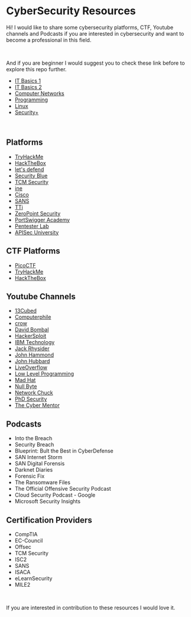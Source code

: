 # CyberSecurity Resources

Hi! I would like to share some cybersecurity platforms, CTF, Youtube channels and Podcasts if you are interested in cybersecurity and want to become a professional in this field.

<br>

And if you are beginner I would suggest you to check these link before to explore this repo further.
+ [IT Basics 1](https://www.youtube.com/playlist?list=PLG49S3nxzAnnOmvg5UGVenB_qQgsh01uC)
+ [IT Basics 2](https://www.youtube.com/playlist?list=PLG49S3nxzAnna96gzhJrzkii4hH_mgW4b)
+ [Computer Networks](https://www.youtube.com/playlist?list=PLG49S3nxzAnlCJiCrOYuRYb6cne864a7G)
+ [Programming](https://www.youtube.com/watch?v=XWuP5Yf5ILI)
+ [Linux](www.linuxjourney.com)
+ [Security+](https://www.youtube.com/playlist?list=PLG49S3nxzAnkL2ulFS3132mOVKuzzBxA8)

<br>

## Platforms
+ [TryHackMe](www.tryhackme.com)
+ [HackTheBox](www.hackthebox.com)
+ [let's defend](www.letsdefend.io)
+ [Security Blue](securityblue.team)
+ [TCM Security](academy.tcm-sec.com)
+ [ine](ine.com)
+ [Cisco](skillsforall.com)
+ [SANS](sans.org)
+ [TTi](taggartinstitute.org)
+ [ZeroPoint Security](zeropointsecurity.co.uk)
+ [PortSwigger Academy](https://portswigger.net/web-security)
+ [Pentester Lab](www.pentesterlab.com)
+ [APISec University](university.apisec.ai)

## CTF Platforms
+ [PicoCTF](picoctf.org)
+ [TryHackMe](tryhackme.com)
+ [HackTheBox](hackthebox.com)

## Youtube Channels
+ [13Cubed](https://www.youtube.com/@13Cubed)
+ [Computerphile](https://www.youtube.com/@Computerphile)
+ [crow](https://www.youtube.com/@crr0ww)
+ [David Bombal](https://www.youtube.com/@davidbombal)
+ [HackerSploit](https://www.youtube.com/HackerSploit)
+ [IBM Technology](https://www.youtube.com/@IBMTechnology)
+ [Jack Rhysider](https://www.youtube.com/@JackRhysider)
+ [John Hammond](https://www.youtube.com/@_JohnHammond)
+ [John Hubbard](https://www.youtube.com/@SecHubb)
+ [LiveOverflow](https://www.youtube.com/@LiveOverflow)
+ [Low Level Programming](https://www.youtube.com/@LowLevelLearning)
+ [Mad Hat](https://www.youtube.com/@madhatistaken)
+ [Null Byte](https://www.youtube.com/@NullByteWHT)
+ [Network Chuck](https://www.youtube.com/@NetworkChuck)
+ [PhD Security](https://www.youtube.com/@phd_security)
+ [The Cyber Mentor](https://www.youtube.com/@TCMSecurityAcademy)

## Podcasts
+ Into the Breach
+ Security Breach
+ Blueprint: Bult the Best in CyberDefense
+ SAN Internet Storm
+ SAN Digital Forensis
+ Darknet Diaries
+ Forensic Fix
+ The Ransomware Files
+ The Official Offensive Security Podcast
+ Cloud Security Podcast - Google
+ Microsoft Security Insights

## Certification Providers
+ CompTIA
+ EC-Council
+ Offsec
+ TCM Security
+ ISC2
+ SANS
+ ISACA
+ eLearnSecurity
+ MILE2

<br>

If you are interested in contribution to these resources I would love it.

